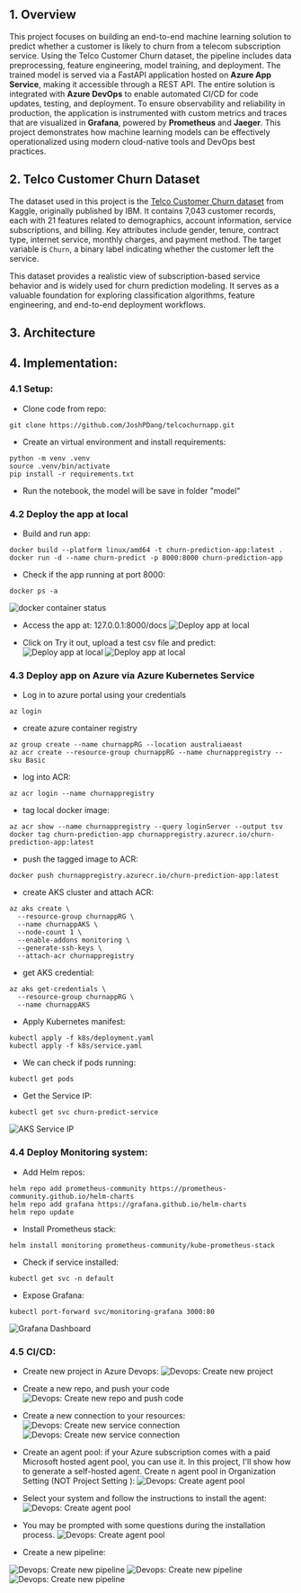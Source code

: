 
## 1. Overview

This project focuses on building an end-to-end machine learning solution to predict whether a customer is likely to churn from a telecom subscription service. Using the Telco Customer Churn dataset, the pipeline includes data preprocessing, feature engineering, model training, and deployment. The trained model is served via a FastAPI application hosted on **Azure App Service**, making it accessible through a REST API. The entire solution is integrated with **Azure DevOps** to enable automated CI/CD for code updates, testing, and deployment. To ensure observability and reliability in production, the application is instrumented with custom metrics and traces that are visualized in **Grafana**, powered by **Prometheus** and **Jaeger**. This project demonstrates how machine learning models can be effectively operationalized using modern cloud-native tools and DevOps best practices.

## 2. Telco Customer Churn Dataset
The dataset used in this project is the [Telco Customer Churn dataset](https://www.kaggle.com/datasets/blastchar/telco-customer-churn) from Kaggle, originally published by IBM. It contains 7,043 customer records, each with 21 features related to demographics, account information, service subscriptions, and billing. Key attributes include gender, tenure, contract type, internet service, monthly charges, and payment method. The target variable is `Churn`, a binary label indicating whether the customer left the service.

This dataset provides a realistic view of subscription-based service behavior and is widely used for churn prediction modeling. It serves as a valuable foundation for exploring classification algorithms, feature engineering, and end-to-end deployment workflows.

## 3. Architecture


## 4. Implementation:

### 4.1 Setup:

- Clone code from repo:
```
git clone https://github.com/JoshPDang/telcochurnapp.git
```

- Create an virtual environment and install requirements:
```
python -m venv .venv
source .venv/bin/activate
pip install -r requirements.txt
```
- Run the notebook, the model will be save in folder "model"

### 4.2 Deploy the app at local

- Build and run app:

```
docker build --platform linux/amd64 -t churn-prediction-app:latest .
docker run -d --name churn-predict -p 8000:8000 churn-prediction-app
```
- Check if the app running at port 8000:

```
docker ps -a
```
![docker container status](img/check_docker_container_status.png)

- Access the app at: 127.0.0.1:8000/docs
![Deploy app at local](img/deploy_app_local_1.png)

- Click on Try it out, upload a test csv file and predict:
![Deploy app at local](img/deploy_app_local_2.png)
![Deploy app at local](img/deploy_app_local_3.png)


### 4.3 Deploy app on Azure via Azure Kubernetes Service

- Log in to azure portal using your credentials
```
az login
```

- create azure container registry
``` 
az group create --name churnappRG --location australiaeast
az acr create --resource-group churnappRG --name churnappregistry --sku Basic
```

- log into ACR:

```
az acr login --name churnappregistry
```
- tag local docker image:

```
az acr show --name churnappregistry --query loginServer --output tsv
docker tag churn-prediction-app churnappregistry.azurecr.io/churn-prediction-app:latest
```
- push the tagged image to ACR:

```
docker push churnappregistry.azurecr.io/churn-prediction-app:latest
```
- create AKS cluster and attach ACR:

```
az aks create \
  --resource-group churnappRG \
  --name churnappAKS \
  --node-count 1 \
  --enable-addons monitoring \
  --generate-ssh-keys \
  --attach-acr churnappregistry
```

- get AKS credential:
```
az aks get-credentials \
  --resource-group churnappRG \
  --name churnappAKS
```
- Apply Kubernetes manifest:

```
kubectl apply -f k8s/deployment.yaml
kubectl apply -f k8s/service.yaml
```
- We can check if pods running:

```
kubectl get pods
```

- Get the Service IP:

```
kubectl get svc churn-predict-service
```
![AKS Service IP](img/aks_get_service_ip.png)

### 4.4 Deploy Monitoring system:

- Add Helm repos:
```
helm repo add prometheus-community https://prometheus-community.github.io/helm-charts
helm repo add grafana https://grafana.github.io/helm-charts
helm repo update
```

- Install Prometheus stack:
```
helm install monitoring prometheus-community/kube-prometheus-stack
```
- Check if service installed:
```
kubectl get svc -n default
```

- Expose Grafana:
```
kubectl port-forward svc/monitoring-grafana 3000:80
```
![Grafana Dashboard](img/grafana_dashboards_node.png)

### 4.5 CI/CD:
- Create new project in Azure Devops:
![Devops: Create new project](img/devops_create_new_project.png)
- Create a new repo, and push your code
![Devops: Create new repo and push code](img/devops_create_new_repo.png)
- Create a new connection to your resources:
![Devops: Create new service connection](img/devops_create_service_connection_1.png)
![Devops: Create new service connection](img/devops_create_service_connection_2.png)
- Create an agent pool: if your Azure subscription comes with a paid Microsoft hosted agent pool, you can use it. In this project, I'll show how to generate a self-hosted agent. Create n agent pool in Organization Setting (NOT Project Setting ):
![Devops: Create agent pool](img/devops_create_agent_pool_1.png)
- Select your system and follow the instructions to install the agent:
![Devops: Create agent pool](img/devops_create_agent_pool_2.png)
- You may be prompted with some questions during the installation process.
![Devops: Create agent pool](img/devops_create_agent_pool_3.png)

- Create a new pipeline:

![Devops: Create new pipeline](img/devops_create_new_pipeline_1.png)
![Devops: Create new pipeline](img/devops_create_new_pipeline_2.png)
![Devops: Create new pipeline](img/devops_create_new_pipeline_3.png)

